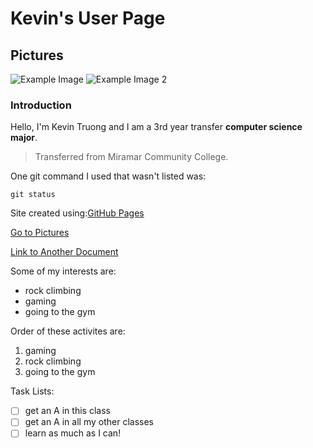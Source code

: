 # Kevin's User Page
## Pictures
![Example Image](https://media.self.com/photos/5d8a5f472aa2920009962a7e/4:3/w_4992,h_3744,c_limit/GettyImages-699099379.jpg)
![Example Image 2](https://turbosmurfs.gg/storage/splash/Volibear_9.jpg)
### Introduction
Hello, I'm Kevin Truong and I am a 3rd year transfer **computer science major**.
>Transferred from Miramar Community College.



One git command I used that wasn't listed was:
```
git status
```
Site created using:[GitHub Pages](https://pages.github.com/)

[Go to Pictures](#Pictures)

[Link to Another Document](README.md)

Some of my interests are:
- rock climbing
- gaming
- going to the gym

Order of these activites are:
1. gaming
2. rock climbing
3. going to the gym

Task Lists:
- [ ] get an A in this class
- [ ] get an A in all my other classes
- [ ] learn as much as I can!
